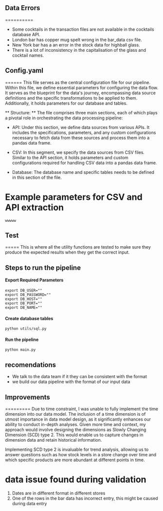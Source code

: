 ## Data Errors
==========
- Some cocktails in the transaction files are not available in the cocktails database API. 
- London bar has copper mug spelt wrong in the bar_data csv file. 
- New York bar has a an error in the stock data for highball glass.
- There is a lot of inconsistency in the capitalisation of the glass and cocktail names.

## Config.yaml
======
This file serves as the central configuration file for our pipeline. Within this file, we define essential parameters for configuring the data flow. It serves as  the blueprint for the data's journey, encompassing data source definitions and the specific transformations to be applied to them. Additionally, it holds parameters for our database and tables.

** Structure: **
The file comprises three main sections, each of which plays a pivotal role in orchestrating the data processing pipeline:

- API: Under this section, we define data sources from various APIs. It includes the specifications, parameters, and any custom configurations necessary to fetch data from these sources and process them into a pandas data frame.

- CSV: In this segment, we specify the data sources from CSV files. Similar to the API section, it holds parameters and custom configurations required for handling CSV data into a pandas data frame.

- Database: The database  name and specific tables needs to be defined in this section of the file. 

# Example parameters for CSV and API extraction
```
wwwww
```
## Test
=====
This is where all the utility functions are tested to make sure they produce the expected results when they get the correct input. 


## Steps to run the pipeline

#### Export Required Parameters 
```
export DB_USER=""
export DB_PASSWORD=""
export DB_HOST=""
export DB_PORT=""
export DB_NAME=""
```

#### Create database tables
```
python utils/sql.py 
```

#### Run the pipeline
```
python main.py 
```

## recomendations

- We talk to the data team if it they can be consistent with the format 
- we build our data pipeline with the format of our input data


## Improvements 
=========
Due to time constraint, I was unable to fully implement the time dimension into our data model. The inclusion of a time dimension is of utmost importance in data model design, as it significantly enhances our ability to conduct in-depth analyses. Given more time and context, my approach would involve designing the dimensions as Slowly Changing Dimension (SCD) type 2. This would enable us to capture changes in dimension data and retain historical information.

Implementing SCD type 2 is invaluable for trend analysis, allowing us to answer questions such as how stock levels in a store change over time and which specific products are more abundant at different points in time.


# data issue found during validation
1) Dates are in different format in different stores
2) One of the rows in the bar data has incorrect entry, this might be caused during data entry
